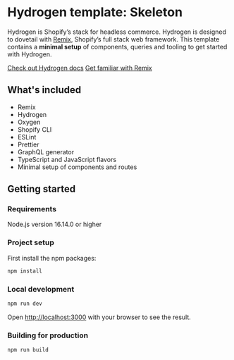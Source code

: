 # Hydrogen template: Skeleton

Hydrogen is Shopify’s stack for headless commerce. Hydrogen is designed to dovetail with [Remix](https://remix.run/), Shopify’s full stack web framework. This template contains a **minimal setup** of components, queries and tooling to get started with Hydrogen.

[Check out Hydrogen docs](https://shopify.dev/custom-storefronts/hydrogen)
[Get familiar with Remix](https://remix.run/docs/en/v1)

## What's included

- Remix
- Hydrogen
- Oxygen
- Shopify CLI
- ESLint
- Prettier
- GraphQL generator
- TypeScript and JavaScript flavors
- Minimal setup of components and routes

## Getting started

### Requirements

Node.js version 16.14.0 or higher

### Project setup

First install the npm packages:
```bash
npm install
```

### Local development

```bash
npm run dev
```
Open [http://localhost:3000](http://localhost:3000) with your browser to see the result.

### Building for production

```bash
npm run build
```
